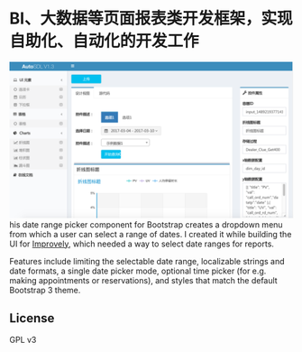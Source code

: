 # BI、大数据等页面报表类开发框架，实现自助化、自动化的开发工作
![ttt](https://github.com/YliuChina/arpage/blob/master/app/fristpage.png?raw=true)
his date range picker component for Bootstrap creates a dropdown menu from which a user can
select a range of dates. I created it while building the UI for [Improvely](http://www.improvely.com), 
which needed a way to select date ranges for reports.

Features include limiting the selectable date range, localizable strings and date formats,
a single date picker mode, optional time picker (for e.g. making appointments or reservations),
and styles that match the default Bootstrap 3 theme.

## License

GPL v3


